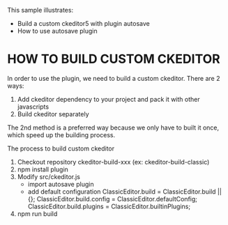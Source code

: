 This sample illustrates:
- Build a custom ckeditor5 with plugin autosave
- How to use autosave plugin

# HOW TO BUILD CUSTOM CKEDITOR
In order to use the plugin, we need to build a custom ckeditor.
There are 2 ways:
1. Add ckeditor dependency to your project and pack it with other javascripts
2. Build ckeditor separately 

The 2nd method is a preferred way because we only have to built it once, which speed up the 
building process.

The process to build custom ckeditor
1. Checkout repository ckeditor-build-xxx (ex: ckeditor-build-classic)
2. npm install plugin
3. Modify src/ckeditor.js
   - import autosave plugin
   - add default configuration 
     ClassicEditor.build = ClassicEditor.build || {};
     ClassicEditor.build.config = ClassicEditor.defaultConfig;
     ClassicEditor.build.plugins = ClassicEditor.builtinPlugins;
4. npm run build
       

